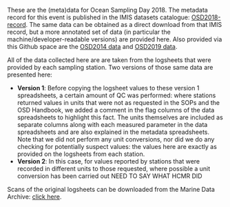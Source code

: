 These are the (meta)data for Ocean Sampling Day 2018. The metadata record for this event is published in the IMIS datasets catalogue: [OSD2018-record](https://www.vliz.be/en/imis?module=dataset&dasid=7916). The same data can be obtained as a direct download from that IMIS record, but a more annotated set of data (in particular the machine/developer-readable versions) are provided here.
Also provided via this Github space are the [OSD2014 data](https://github.com/ocean-sampling-day/OSD2014) and [OSD2019 data](https://github.com/ocean-sampling-day/OSD2019).

All of the data collected here are are taken from the logsheets that were provided by each sampling station. Two versions of those same data are presented here:
- **Version 1**: Before copying the logsheet values to these version 1 spreadsheets, a certain amount of QC was performed: where stations returned values in units that were not as requested in the SOPs and the OSD Handbook, we added a comment in the flag columns of the data spreadsheets to highlight this fact. The units themselves are included as separate columns along with each measured parameter in the data spreadsheets and are also explained in the metadata spreadsheets. Note that we did not perform any unit conversions, nor did we do any checking for potentially suspect values: the values here are exactly as provided on the logsheets from each station. 
- **Version 2**: In this case, for values reported by stations that were recorded in different units to those requested, where possible a unit conversion has been carried out NEED TO SAY WHAT HCMR DID 

Scans of the original logsheets can be downloaded from the Marine Data Archive: [click here](https://mda.vliz.be/directlink.php?fid=VLIZ_00000615_625ebbe05686f491055780).

